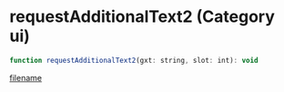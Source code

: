 # requestAdditionalText2 (Category ui)

```js
function requestAdditionalText2(gxt: string, slot: int): void
```

[filename](requestAdditionalText2_m.md ':include')